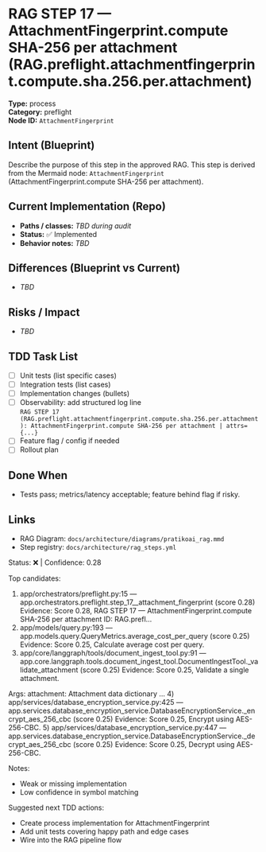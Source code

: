 # RAG STEP 17 — AttachmentFingerprint.compute SHA-256 per attachment (RAG.preflight.attachmentfingerprint.compute.sha.256.per.attachment)

**Type:** process  
**Category:** preflight  
**Node ID:** `AttachmentFingerprint`

## Intent (Blueprint)
Describe the purpose of this step in the approved RAG. This step is derived from the Mermaid node: `AttachmentFingerprint` (AttachmentFingerprint.compute SHA-256 per attachment).

## Current Implementation (Repo)
- **Paths / classes:** _TBD during audit_
- **Status:** ✅ Implemented
- **Behavior notes:** _TBD_

## Differences (Blueprint vs Current)
- _TBD_

## Risks / Impact
- _TBD_

## TDD Task List
- [ ] Unit tests (list specific cases)
- [ ] Integration tests (list cases)
- [ ] Implementation changes (bullets)
- [ ] Observability: add structured log line  
  `RAG STEP 17 (RAG.preflight.attachmentfingerprint.compute.sha.256.per.attachment): AttachmentFingerprint.compute SHA-256 per attachment | attrs={...}`
- [ ] Feature flag / config if needed
- [ ] Rollout plan

## Done When
- Tests pass; metrics/latency acceptable; feature behind flag if risky.

## Links
- RAG Diagram: `docs/architecture/diagrams/pratikoai_rag.mmd`
- Step registry: `docs/architecture/rag_steps.yml`


<!-- AUTO-AUDIT:BEGIN -->
Status: ❌  |  Confidence: 0.28

Top candidates:
1) app/orchestrators/preflight.py:15 — app.orchestrators.preflight.step_17__attachment_fingerprint (score 0.28)
   Evidence: Score 0.28, RAG STEP 17 — AttachmentFingerprint.compute SHA-256 per attachment
ID: RAG.prefl...
2) app/models/query.py:193 — app.models.query.QueryMetrics.average_cost_per_query (score 0.25)
   Evidence: Score 0.25, Calculate average cost per query.
3) app/core/langgraph/tools/document_ingest_tool.py:91 — app.core.langgraph.tools.document_ingest_tool.DocumentIngestTool._validate_attachment (score 0.25)
   Evidence: Score 0.25, Validate a single attachment.

Args:
    attachment: Attachment data dictionary
...
4) app/services/database_encryption_service.py:425 — app.services.database_encryption_service.DatabaseEncryptionService._encrypt_aes_256_cbc (score 0.25)
   Evidence: Score 0.25, Encrypt using AES-256-CBC.
5) app/services/database_encryption_service.py:447 — app.services.database_encryption_service.DatabaseEncryptionService._decrypt_aes_256_cbc (score 0.25)
   Evidence: Score 0.25, Decrypt using AES-256-CBC.

Notes:
- Weak or missing implementation
- Low confidence in symbol matching

Suggested next TDD actions:
- Create process implementation for AttachmentFingerprint
- Add unit tests covering happy path and edge cases
- Wire into the RAG pipeline flow
<!-- AUTO-AUDIT:END -->